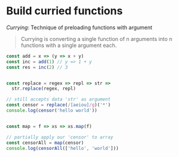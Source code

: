 # Build curried functions

*Currying*: Technique of preloading functions with argument

> Currying is converting a single function of n arguments into n functions with a single argument each.

```javascript
const add = x => (y => x + y)
const inc = add(1) // y => 1 + y
const res = inc(2) // 3


const replace = regex => repl => str =>
  str.replace(regex, repl)

// still accepts data 'str' as argument
const censor = replace(/[aeiou]/g)('*')
console.log(censor('hello world'))


const map = f => xs => xs.map(f)

// partially apply our 'censor' to array
const censorAll = map(censor)
console.log(censorAll(['hello', 'world']))

```

